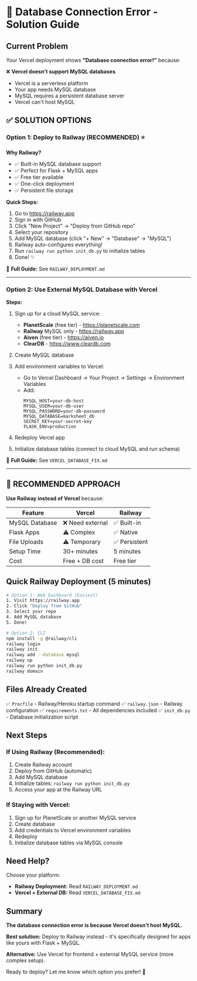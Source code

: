 # 🚨 Database Connection Error - Solution Guide

## Current Problem
Your Vercel deployment shows **"Database connection error!"** because:

❌ **Vercel doesn't support MySQL databases**
- Vercel is a serverless platform
- Your app needs MySQL database
- MySQL requires a persistent database server
- Vercel can't host MySQL

## ✅ SOLUTION OPTIONS

### Option 1: Deploy to Railway (RECOMMENDED) ⭐

**Why Railway?**
- ✅ Built-in MySQL database support
- ✅ Perfect for Flask + MySQL apps
- ✅ Free tier available
- ✅ One-click deployment
- ✅ Persistent file storage

**Quick Steps:**
1. Go to https://railway.app
2. Sign in with GitHub
3. Click "New Project" → "Deploy from GitHub repo"
4. Select your repository
5. Add MySQL database (click "+ New" → "Database" → "MySQL")
6. Railway auto-configures everything!
7. Run `railway run python init_db.py` to initialize tables
8. Done! ✨

📖 **Full Guide:** See `RAILWAY_DEPLOYMENT.md`

---

### Option 2: Use External MySQL Database with Vercel

**Steps:**
1. Sign up for a cloud MySQL service:
   - **PlanetScale** (free tier) - https://planetscale.com
   - **Railway** MySQL only - https://railway.app
   - **Aiven** (free tier) - https://aiven.io
   - **ClearDB** - https://www.cleardb.com

2. Create MySQL database

3. Add environment variables to Vercel:
   - Go to Vercel Dashboard → Your Project → Settings → Environment Variables
   - Add:
     ```
     MYSQL_HOST=your-db-host
     MYSQL_USER=your-db-user
     MYSQL_PASSWORD=your-db-password
     MYSQL_DATABASE=marksheet_db
     SECRET_KEY=your-secret-key
     FLASK_ENV=production
     ```

4. Redeploy Vercel app

5. Initialize database tables (connect to cloud MySQL and run schema)

📖 **Full Guide:** See `VERCEL_DATABASE_FIX.md`

---

## 🎯 RECOMMENDED APPROACH

**Use Railway instead of Vercel** because:

| Feature | Vercel | Railway |
|---------|--------|---------|
| MySQL Database | ❌ Need external | ✅ Built-in |
| Flask Apps | ⚠️ Complex | ✅ Native |
| File Uploads | ⚠️ Temporary | ✅ Persistent |
| Setup Time | 30+ minutes | 5 minutes |
| Cost | Free + DB cost | Free tier |

## Quick Railway Deployment (5 minutes)

```bash
# Option 1: Web Dashboard (Easiest)
1. Visit https://railway.app
2. Click "Deploy from GitHub"
3. Select your repo
4. Add MySQL database
5. Done!

# Option 2: CLI
npm install -g @railway/cli
railway login
railway init
railway add --database mysql
railway up
railway run python init_db.py
railway domain
```

## Files Already Created

✅ `Procfile` - Railway/Heroku startup command
✅ `railway.json` - Railway configuration
✅ `requirements.txt` - All dependencies included
✅ `init_db.py` - Database initialization script

## Next Steps

### If Using Railway (Recommended):
1. Create Railway account
2. Deploy from GitHub (automatic)
3. Add MySQL database
4. Initialize tables: `railway run python init_db.py`
5. Access your app at the Railway URL

### If Staying with Vercel:
1. Sign up for PlanetScale or another MySQL service
2. Create database
3. Add credentials to Vercel environment variables
4. Redeploy
5. Initialize database tables via MySQL console

## Need Help?

Choose your platform:
- **Railway Deployment:** Read `RAILWAY_DEPLOYMENT.md`
- **Vercel + External DB:** Read `VERCEL_DATABASE_FIX.md`

## Summary

**The database connection error is because Vercel doesn't host MySQL.** 

**Best solution:** Deploy to Railway instead - it's specifically designed for apps like yours with Flask + MySQL.

**Alternative:** Use Vercel for frontend + external MySQL service (more complex setup).

Ready to deploy? Let me know which option you prefer! 🚀
